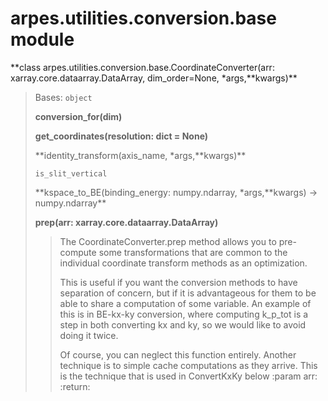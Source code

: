 # arpes.utilities.conversion.base module

**class arpes.utilities.conversion.base.CoordinateConverter(arr:
xarray.core.dataarray.DataArray, dim\_order=None, \*args,**kwargs)\*\*

> Bases: `object`
> 
> **conversion\_for(dim)**
> 
> **get\_coordinates(resolution: dict = None)**
> 
> **identity\_transform(axis\_name, \*args,**kwargs)\*\*
> 
> `is_slit_vertical`
> 
> **kspace\_to\_BE(binding\_energy: numpy.ndarray, \*args,**kwargs) -\>
> numpy.ndarray\*\*
> 
> **prep(arr: xarray.core.dataarray.DataArray)**
> 
> > The CoordinateConverter.prep method allows you to pre-compute some
> > transformations that are common to the individual coordinate
> > transform methods as an optimization.
> > 
> > This is useful if you want the conversion methods to have separation
> > of concern, but if it is advantageous for them to be able to share a
> > computation of some variable. An example of this is in BE-kx-ky
> > conversion, where computing k\_p\_tot is a step in both converting
> > kx and ky, so we would like to avoid doing it twice.
> > 
> > Of course, you can neglect this function entirely. Another technique
> > is to simple cache computations as they arrive. This is the
> > technique that is used in ConvertKxKy below :param arr: :return:
